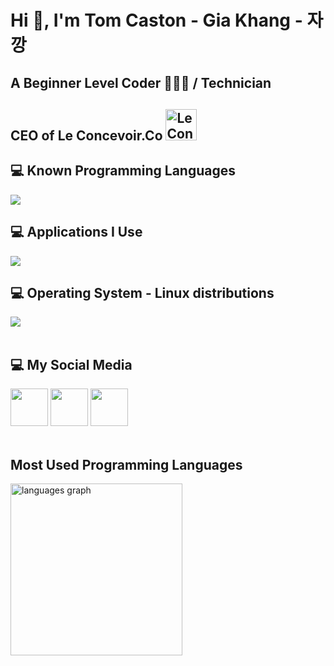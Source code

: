 # Hi 👋, I'm Tom Caston - Gia Khang - 자 깡

## A Beginner Level Coder 👨🏻‍💻 / Technician

## CEO of Le Concevoir.Co <a href="https://github.com/Le-Concevoir-Co"><img src="https://github.com/itzaRinna/itzaRinna/blob/main/LCC.png" alt="Le Concevoir.Co" width="50" height="50"></a>

## 💻 Known Programming Languages
<div align="left">
    <a href="https://skillicons.dev">
        <img src="https://skillicons.dev/icons?i=cpp,cs">
    </a>
</div>

## 💻 Applications I Use
<div align="left">
    <a href="https://skillicons.dev">
        <img src="https://skillicons.dev/icons?i=git,github,visualstudio,vscode">
    </a>
</div>

## 💻 Operating System - Linux distributions
<div align="left">
    <a href="https://skillicons.dev">
        <img src="https://skillicons.dev/icons?i=windows,mint">
    </a>
</div>
<br>

## 💻 My Social Media
<div align="left">
    <a href="https://www.linkedin.com/in/rinna-ateros-197922253"><img width="60px" src="https://cdn.jsdelivr.net/gh/devicons/devicon/icons/linkedin/linkedin-original.svg" /></a>
    <a href="https://www.facebook.com/profile.php?id=61557123393779&mibextid=LQQJ4d"><img width="60px" src="https://cdn.jsdelivr.net/gh/devicons/devicon/icons/facebook/facebook-original.svg" /></a>
    <a href="https://www.tiktok.com/@yourusername"><img width="60px" src="https://upload.wikimedia.org/wikipedia/commons/6/68/TikTok_logo_2021.svg""></a>
</div>
<br>

## Most Used Programming Languages
<div>
    <img src="https://github-readme-stats.vercel.app/api/top-langs?locale=en&hide_title=true&layout=compact&card_width=500&langs_count=18&theme=dracula&hide_border=true&username=tomkancaston&hide=html,css,yacc,scss,makefile,scala,supercollider,cmake,svelte,dockerfile,gml,shell,rust,go,python,less,c,java,javascript,typescript,gdscript" height="275" alt="languages graph"  />
</div>
